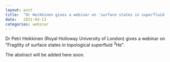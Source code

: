 ```yaml
---
layout: post
title:  "Dr Heikkinen gives a webinar on 'surface states in superfluid 3He'"
date:   2021-04-13
categories: webinar
---
```

Dr Petri Heikkinen (Royal Holloway University of London) gives a webinar on "Fragility of surface states in topological superfluid <sup>3</sup>He".

The abstract will be added here soon.
